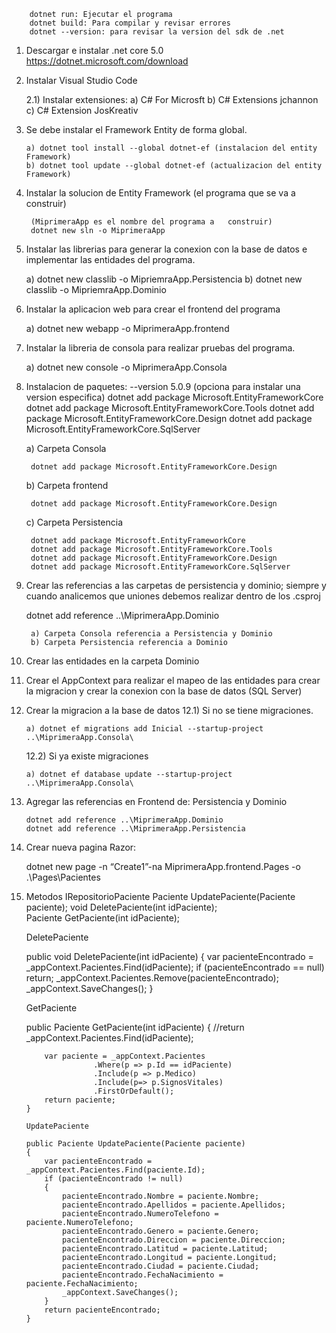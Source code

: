         dotnet run: Ejecutar el programa
        dotnet build: Para compilar y revisar errores
        dotnet --version: para revisar la version del sdk de .net

1)  Descargar e instalar .net core 5.0 https://dotnet.microsoft.com/download

2)  Instalar Visual Studio Code
      
       2.1) Instalar extensiones:
                a) C# For Microsft
                b) C# Extensions jchannon
                c) C# Extension JosKreativ

3) Se debe instalar el Framework Entity de forma global.
      
       a) dotnet tool install --global dotnet-ef (instalacion del entity Framework)
       b) dotnet tool update --global dotnet-ef (actualizacion del entity Framework)

4) Instalar la solucion de Entity Framework (el programa que se va a construir)
      
        (MiprimeraApp es el nombre del programa a   construir)
        dotnet new sln -o MiprimeraApp

5) Instalar las librerias para generar la conexion con la base de datos e implementar las entidades del programa.
    
    a) dotnet new classlib -o MipriemraApp.Persistencia
    b) dotnet new classlib -o MipriemraApp.Dominio

6) Instalar la aplicacion web para crear el frontend del programa
    
    a) dotnet new webapp -o MiprimeraApp.frontend

7) Instalar la libreria de consola para realizar pruebas del programa.
    
    a) dotnet new console -o MiprimeraApp.Consola

8) Instalacion de paquetes:
            --version 5.0.9 (opciona para instalar una version especifica)
        dotnet add package Microsoft.EntityFrameworkCore 
        dotnet add package Microsoft.EntityFrameworkCore.Tools
        dotnet add package Microsoft.EntityFrameworkCore.Design
        dotnet add package Microsoft.EntityFrameworkCore.SqlServer

    a) Carpeta Consola
        
        dotnet add package Microsoft.EntityFrameworkCore.Design

    b) Carpeta frontend
        
        dotnet add package Microsoft.EntityFrameworkCore.Design

    c) Carpeta Persistencia
        
        dotnet add package Microsoft.EntityFrameworkCore 
        dotnet add package Microsoft.EntityFrameworkCore.Tools
        dotnet add package Microsoft.EntityFrameworkCore.Design
        dotnet add package Microsoft.EntityFrameworkCore.SqlServer

9) Crear las referencias a las carpetas de persistencia y dominio; siempre y cuando analicemos que uniones debemos realizar dentro de los .csproj

    dotnet add reference ..\MiprimeraApp.Dominio
        
        a) Carpeta Consola referencia a Persistencia y Dominio
        b) Carpeta Persistencia referencia a Dominio

10) Crear las entidades en la carpeta Dominio

11) Crear el AppContext para realizar el mapeo de las entidades para crear la migracion y crear la conexion con la base de datos (SQL Server)

12) Crear la migracion a la base de datos
    12.1) Si no se tiene migraciones.
        
        a) dotnet ef migrations add Inicial --startup-project ..\MiprimeraApp.Consola\

    12.2) Si ya existe migraciones
        
        a) dotnet ef database update --startup-project ..\MiprimeraApp.Consola\

14) Agregar las referencias en Frontend de: Persistencia y Dominio

        dotnet add reference ..\MiprimeraApp.Dominio
        dotnet add reference ..\MiprimeraApp.Persistencia

15) Crear nueva pagina Razor:

    dotnet new page -n “Create1”-na MiprimeraApp.frontend.Pages -o .\Pages\Pacientes
    
16) Metodos
     IRepositorioPaciente
        Paciente UpdatePaciente(Paciente paciente);
        void DeletePaciente(int idPaciente);    
        Paciente GetPaciente(int idPaciente);
    
    DeletePaciente
    
    public void DeletePaciente(int idPaciente)
        {
            var pacienteEncontrado = _appContext.Pacientes.Find(idPaciente);
            if (pacienteEncontrado == null)
                return;
            _appContext.Pacientes.Remove(pacienteEncontrado);
            _appContext.SaveChanges();
        }
        
      GetPaciente
      
      public Paciente GetPaciente(int idPaciente)
        {
            //return _appContext.Pacientes.Find(idPaciente);
            
            var paciente = _appContext.Pacientes
                       .Where(p => p.Id == idPaciente)
                       .Include(p => p.Medico)
                       .Include(p=> p.SignosVitales)
                       .FirstOrDefault();
            return paciente;
        }
        
        UpdatePaciente
        
        public Paciente UpdatePaciente(Paciente paciente)
        {
            var pacienteEncontrado = _appContext.Pacientes.Find(paciente.Id);
            if (pacienteEncontrado != null)
            {
                pacienteEncontrado.Nombre = paciente.Nombre;
                pacienteEncontrado.Apellidos = paciente.Apellidos;
                pacienteEncontrado.NumeroTelefono = paciente.NumeroTelefono;
                pacienteEncontrado.Genero = paciente.Genero;
                pacienteEncontrado.Direccion = paciente.Direccion;
                pacienteEncontrado.Latitud = paciente.Latitud;
                pacienteEncontrado.Longitud = paciente.Longitud;
                pacienteEncontrado.Ciudad = paciente.Ciudad;
                pacienteEncontrado.FechaNacimiento = paciente.FechaNacimiento;
                _appContext.SaveChanges();
            }
            return pacienteEncontrado;
        }
